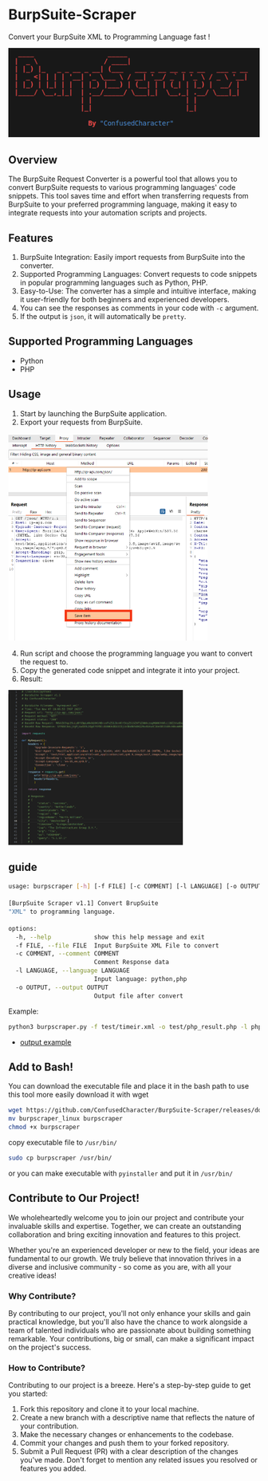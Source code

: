 # BurpSuite-Scraper
Convert your BurpSuite XML to Programming Language fast !

![pic](https://raw.githubusercontent.com/ConfusedCharacter/BurpSuite-Scraper/main/shot/1.png)

## Overview
The BurpSuite Request Converter is a powerful tool that allows you to convert BurpSuite requests to various programming languages' code snippets. This tool saves time and effort when transferring requests from BurpSuite to your preferred programming language, making it easy to integrate requests into your automation scripts and projects.

## Features
1. BurpSuite Integration: Easily import requests from BurpSuite into the converter.
2. Supported Programming Languages: Convert requests to code snippets in popular programming languages such as Python, PHP.
3. Easy-to-Use: The converter has a simple and intuitive interface, making it user-friendly for both beginners and experienced developers.
4. You can see the responses as comments in your code with `-c` argument.
5. If the output is `json`, it will automatically be `pretty`.

## Supported Programming Languages
- Python
- PHP

## Usage
1. Start by launching the BurpSuite application.
2. Export your requests from BurpSuite.
 <img src="https://raw.githubusercontent.com/ConfusedCharacter/BurpSuite-Scraper/main/shot/2.png" alt="pic" width="400">

4. Run script and choose the programming language you want to convert the request to.
5. Copy the generated code snippet and integrate it into your project.
6. Result:
<img src="https://raw.githubusercontent.com/ConfusedCharacter/BurpSuite-Scraper/main/shot/3.png" alt="pic" width="350">

## guide

```bash
usage: burpscraper [-h] [-f FILE] [-c COMMENT] [-l LANGUAGE] [-o OUTPUT]

[BurpSuite Scraper v1.1] Convert BrupSuite
"XML" to programming language.

options:
  -h, --help            show this help message and exit
  -f FILE, --file FILE  Input BurpSuite XML File to convert
  -c COMMENT, --comment COMMENT
                        Comment Response data
  -l LANGUAGE, --language LANGUAGE
                        Input language: python,php
  -o OUTPUT, --output OUTPUT
                        Output file after convert
```
Example:
```bash
python3 burpscraper.py -f test/timeir.xml -o test/php_result.php -l php
```
- [output example](https://github.com/ConfusedCharacter/BurpSuite-Scraper/blob/main/test/php_result.php)
## Add to Bash!
You can download the executable file and place it in the bash path to use this tool more easily
download it with wget
```bash
wget https://github.com/ConfusedCharacter/BurpSuite-Scraper/releases/download/1.1/burpscraper_linux
mv burpscraper_linux burpscraper
chmod +x burpscraper
```

copy executable file to `/usr/bin/`
```bash
sudo cp burpscraper /usr/bin/
```
or you can make executable with `pyinstaller` and put it in `/usr/bin/`

## Contribute to Our Project!

We wholeheartedly welcome you to join our project and contribute your invaluable skills and expertise. Together, we can create an outstanding collaboration and bring exciting innovation and features to this project.

Whether you're an experienced developer or new to the field, your ideas are fundamental to our growth. We truly believe that innovation thrives in a diverse and inclusive community - so come as you are, with all your creative ideas!

### Why Contribute?

By contributing to our project, you'll not only enhance your skills and gain practical knowledge, but you'll also have the chance to work alongside a team of talented individuals who are passionate about building something remarkable. Your contributions, big or small, can make a significant impact on the project's success.

### How to Contribute?

Contributing to our project is a breeze. Here's a step-by-step guide to get you started:

1. Fork this repository and clone it to your local machine.
2. Create a new branch with a descriptive name that reflects the nature of your contribution.
3. Make the necessary changes or enhancements to the codebase.
4. Commit your changes and push them to your forked repository.
5. Submit a Pull Request (PR) with a clear description of the changes you've made. Don't forget to mention any related issues you resolved or features you added.
